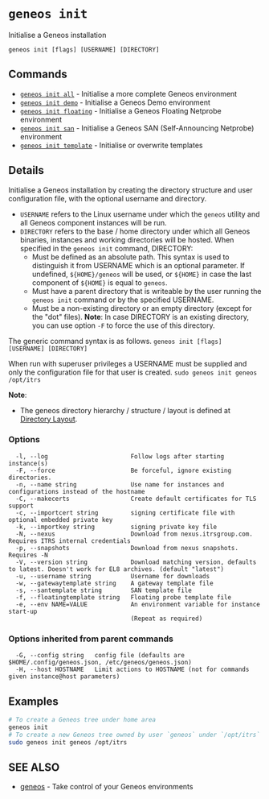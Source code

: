 # `geneos init`

Initialise a Geneos installation

```text
geneos init [flags] [USERNAME] [DIRECTORY]
```
## Commands

* [`geneos init all`](geneos_init_all.md)	 - Initialise a more complete Geneos environment
* [`geneos init demo`](geneos_init_demo.md)	 - Initialise a Geneos Demo environment
* [`geneos init floating`](geneos_init_floating.md)	 - Initialise a Geneos Floating Netprobe environment
* [`geneos init san`](geneos_init_san.md)	 - Initialise a Geneos SAN (Self-Announcing Netprobe) environment
* [`geneos init template`](geneos_init_template.md)	 - Initialise or overwrite templates

## Details

Initialise a Geneos installation by creating the directory
structure and user configuration file, with the optional username and directory.

- `USERNAME` refers to the Linux username under which the `geneos` utility
  and all Geneos component instances will be run.
- `DIRECTORY` refers to the base / home directory under which all Geneos
  binaries, instances and working directories will be hosted.
  When specified in the `geneos init` command, DIRECTORY:
  - Must be defined as an absolute path.
    This syntax is used to distinguish it from USERNAME which is an
    optional parameter.
	If undefined, `${HOME}/geneos` will be used, or `${HOME}` in case
	the last component of `${HOME}` is equal to `geneos`.
  - Must have a parent directory that is writeable by the user running 
    the `geneos init` command or by the specified USERNAME.
  - Must be a non-existing directory or an empty directory (except for
	the "dot" files).
	**Note**:  In case DIRECTORY is an existing directory, you can use option
	`-F` to force the use of this directory.

The generic command syntax is as follows.
` geneos init [flags] [USERNAME] [DIRECTORY] `

When run with superuser privileges a USERNAME must be supplied and
only the configuration file for that user is created.
` sudo geneos init geneos /opt/itrs `

**Note**:
- The geneos directory hierarchy / structure / layout is defined at
  [Directory Layout](https://github.com/ITRS-Group/cordial/tree/main/tools/geneos#directory-layout).

### Options

```text
  -l, --log                       Follow logs after starting instance(s)
  -F, --force                     Be forceful, ignore existing directories.
  -n, --name string               Use name for instances and configurations instead of the hostname
  -C, --makecerts                 Create default certificates for TLS support
  -c, --importcert string         signing certificate file with optional embedded private key
  -k, --importkey string          signing private key file
  -N, --nexus                     Download from nexus.itrsgroup.com. Requires ITRS internal credentials
  -p, --snapshots                 Download from nexus snapshots. Requires -N
  -V, --version string            Download matching version, defaults to latest. Doesn't work for EL8 archives. (default "latest")
  -u, --username string           Username for downloads
  -w, --gatewaytemplate string    A gateway template file
  -s, --santemplate string        SAN template file
  -f, --floatingtemplate string   Floating probe template file
  -e, --env NAME=VALUE            An environment variable for instance start-up
                                  (Repeat as required)
```

### Options inherited from parent commands

```text
  -G, --config string   config file (defaults are $HOME/.config/geneos.json, /etc/geneos/geneos.json)
  -H, --host HOSTNAME   Limit actions to HOSTNAME (not for commands given instance@host parameters)
```

## Examples

```bash
# To create a Geneos tree under home area
geneos init
# To create a new Geneos tree owned by user `geneos` under `/opt/itrs`
sudo geneos init geneos /opt/itrs

```

## SEE ALSO

* [geneos](geneos.md)	 - Take control of your Geneos environments
